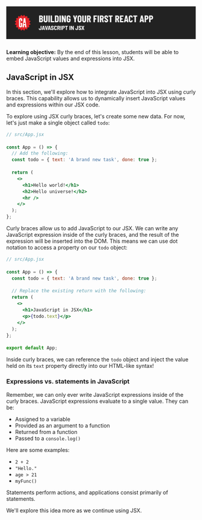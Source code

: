 # ![Building Your First React App - JavaScript in JSX](./assets/hero.png)

**Learning objective:** By the end of this lesson, students will be able to embed JavaScript values and expressions into JSX.

## JavaScript in JSX

In this section, we'll explore how to integrate JavaScript into JSX using curly braces. This capability allows us to dynamically insert JavaScript values and expressions within our JSX code.

To explore using JSX curly braces, let's create some new data. For now, let's just make a single object called `todo`:

```jsx
// src/App.jsx

const App = () => {
  // Add the following:
  const todo = { text: 'A brand new task', done: true };

  return (
    <>
      <h1>Hello world!</h1>
      <h2>Hello universe!</h2>
      <hr />
    </>
  );
};
```

Curly braces allow us to add JavaScript to our JSX. We can write any JavaScript expression inside of the curly braces, and the result of the expression will be inserted into the DOM. This means we can use dot notation to access a property on our `todo` object:

```jsx
// src/App.jsx

const App = () => {
  const todo = { text: 'A brand new task', done: true };

  // Replace the existing return with the following:
  return (
    <>
      <h1>JavaScript in JSX</h1>
      <p>{todo.text}</p>
    </>
  );
};

export default App;
```

Inside curly braces, we can reference the `todo` object and inject the value held on its `text` property directly into our HTML-like syntax!

### Expressions vs. statements in JavaScript

Remember, we can only ever write JavaScript expressions inside of the curly braces. JavaScript expressions evaluate to a single value. They can be:

- Assigned to a variable
- Provided as an argument to a function
- Returned from a function
- Passed to a `console.log()`

Here are some examples:

- `2 + 2`
- `"Hello."`
- `age > 21`
- `myFunc()`

Statements perform actions, and applications consist primarily of statements.

We'll explore this idea more as we continue using JSX.
